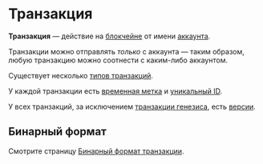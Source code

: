# Транзакция

**Транзакция** — действие на [блокчейне](/ru/blockchain/blockchain/) от имени [аккаунта](/ru/blockchain/account/).

Транзакции можно отправлять _только_ с аккаунта — таким образом, любую транзакцию можно соотнести с каким-либо аккаунтом.

Cуществует несколько [типов транзакций](/ru/blockchain/transaction-type/).

У каждой транзакции есть [временная метка](/ru/blockchain/transaction/transaction-timestamp) и [уникальный ID](/ru/blockchain/transaction/transaction-id).

У всех транзакций, за исключением [транзакции генезиса](/ru/blockchain/transaction-type/genesis-transaction), есть [версии](/ru/blockchain/transaction/transaction-version).

## Бинарный формат

Смотрите страницу [Бинарный формат транзакции](/ru/blockchain/binary-format/transaction-binary-format/).
